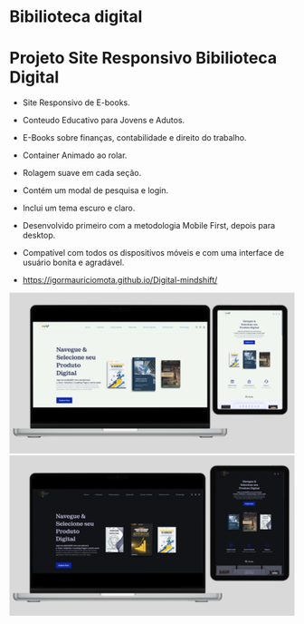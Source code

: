 # Bibilioteca digital
# Projeto Site Responsivo Bibilioteca Digital

- Site Responsivo de E-books.
- Conteudo Educativo para Jovens e Adutos.
- E-Books sobre finanças, contabilidade e direito do trabalho.
- Container Animado ao rolar.
- Rolagem suave em cada seção.
- Contém um modal de pesquisa e login.
- Inclui um tema escuro e claro.
- Desenvolvido primeiro com a metodologia Mobile First, depois para desktop.
- Compatível com todos os dispositivos móveis e com uma interface de usuário bonita e agradável.

- https://igormauriciomota.github.io/Digital-mindshift/

![preview img](/preview1.png)
![preview img](/preview2.png)
